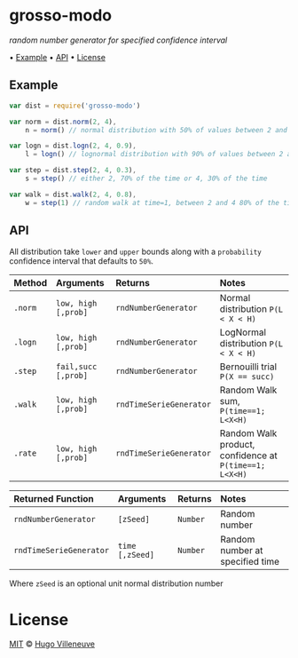 <!-- markdownlint-disable MD036 MD041 -->

# grosso-modo

*random number generator for specified confidence interval*

• [Example](#example) • [API](#api) • [License](#license)

## Example

```javascript
var dist = require('grosso-modo')

var norm = dist.norm(2, 4),
    n = norm() // normal distribution with 50% of values between 2 and 4

var logn = dist.logn(2, 4, 0.9),
    l = logn() // lognormal distribution with 90% of values between 2 and 4

var step = dist.step(2, 4, 0.3),
    s = step() // either 2, 70% of the time or 4, 30% of the time

var walk = dist.walk(2, 4, 0.8),
    w = step(1) // random walk at time=1, between 2 and 4 80% of the time
```

## API

All distribution take `lower` and `upper` bounds along with a `probability` confidence interval that defaults to `50%`.

Method  | Arguments           | Returns                 | Notes
:------ | :--------           | :------                 | :----
`.norm` | `low, high [,prob]` | `rndNumberGenerator`    | Normal distribution `P(L < X < H)`
`.logn` | `low, high [,prob]` | `rndNumberGenerator`    | LogNormal distribution `P(L < X < H)`
`.step` | `fail,succ [,prob]` | `rndNumberGenerator`    | Bernouilli trial `P(X == succ)`
`.walk` | `low, high [,prob]` | `rndTimeSerieGenerator` | Random Walk sum, `P(time==1; L<X<H)`
`.rate` | `low, high [,prob]` | `rndTimeSerieGenerator` | Random Walk product, confidence at `P(time==1; L<X<H)`


Returned Function       | Arguments       | Returns  | Notes
:-------                | :--------       | :------  | :----
`rndNumberGenerator`    | `[zSeed]`       | `Number` | Random number |
`rndTimeSerieGenerator` | `time [,zSeed]` | `Number` | Random number at specified time |

Where `zSeed` is an optional unit normal distribution number


# License

[MIT](http://www.opensource.org/licenses/MIT) © [Hugo Villeneuve](https://github.com/hville)
